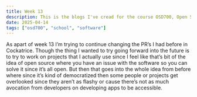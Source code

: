 ```yaml
---
title: Week 13
description: This is the blogs I've cread for the course OSD700, Open Source Development 700.
date: 2025-04-14
tags: ["osd700", "school", "software"]
---
```


As apart of week 13 I’m trying to continue changing the PR’s I had before in Cockatrice. Though the thing I wanted to try going forward into the future is to try to work on projects that I actually use since I feel like that’s bit of the idea of open source where you have an issue with the software so you can solve it since it’s all open. But then that goes into the whole idea from before where since it’s kind of democratized then some people or projects get overlooked since they aren’t as flashy or cause there’s not as much avocation from developers on developing apps to be accessible.
